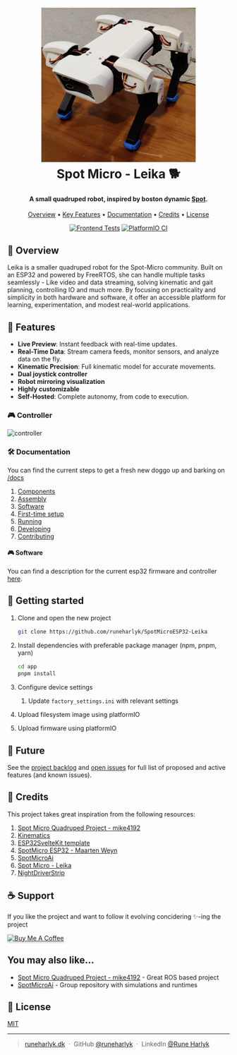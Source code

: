 <div align="center">
  <h1>
    <br />
    <a href="https://github.com/runeharlyk/SpotMicroESP32-Leika">
      <img src="https://raw.githubusercontent.com/runeharlyk/SpotMicro-Leika/main/assets/logo.jpg" alt="Leika" width="350">
    </a>
    <br>  
    Spot Micro - Leika 🐕
  </h1>

<h4>A small quadruped robot, inspired by boston dynamic <a href="https://bostondynamics.com/products/spot/" target="_blank">Spot</a>.</h4>

<p>
  <a href="#overview">Overview</a> •
  <a href="#features">Key Features</a> •
  <a href="#getting-started">Documentation</a> •
  <a href="#credits">Credits</a> •
  <a href="#license">License</a>
</p>

[![Frontend Tests](https://github.com/runeharlyk/SpotMicroESP32-Leika/actions/workflows/frontend-tests.yml/badge.svg)](https://github.com/runeharlyk/SpotMicroESP32-Leika/actions/workflows/frontend-tests.yml)
[![PlatformIO CI](https://github.com/runeharlyk/SpotMicroESP32-Leika/actions/workflows/embedded-build.yml/badge.svg)](https://github.com/runeharlyk/SpotMicroESP32-Leika/actions/workflows/embedded-build.yml)
</div>
<!-- GIF ![screenshot](https://raw.githubusercontent.com/runeharlyk/SpotMicro-Leika/main/assets/logo.jpg) -->

## 📜 Overview 
Leika is a smaller quadruped robot for the Spot-Micro community. 
Built on an ESP32 and powered by FreeRTOS, she can handle multiple tasks seamlessly - Like video and data streaming, solving kinematic and gait planning, controlling IO and much more. 
By focusing on practicality and simplicity in both hardware and software, it offer an accessible platform for learning, experimentation, and modest real-world applications.

## 🎯 Features

* **Live Preview**: Instant feedback with real-time updates.
* **Real-Time Data**: Stream camera feeds, monitor sensors, and analyze data on the fly.
* **Kinematic Precision**: Full kinematic model for accurate movements.
* **Dual joystick controller**
* **Robot mirroring visualization**
* **Highly customizable**
* **Self-Hosted**: Complete autonomy, from code to execution.
<!-- * Servo calibration tool -->

### 🎮 Controller

<img src="images/controller.gif" alt="controller" width="500">

### 🛠️ Documentation 

You can find the current steps to get a fresh new doggo up and barking on [/docs](docs/readme.md)

1. [Components](docs/1_components.md)
1. [Assembly](docs/2_assembly.md)
1. [Software](docs/3_software.md)
1. [First-time setup](docs/4_configuring.md)
1. [Running](docs/5_running.md)
1. [Developing](docs/6_developing.md)
1. [Contributing](docs/7_contributing.md)

#### 🎮 Software

You can find a description for the current esp32 firmware and controller [here](docs/software_description.md).

<!--## 🧠 Kinematics

The kinematic for the robot is from this [kinematics paper](https://www.researchgate.net/publication/320307716_Inverse_Kinematic_Analysis_Of_A_Quadruped_Robot). A C++ and TypeScript library was written to enable onboard calculation and fast development iteration using the robot mirroring. 
-->

## 🔮 Getting started

1. Clone and open the new project

    ```sh
    git clone https://github.com/runeharlyk/SpotMicroESP32-Leika
    ```

1. Install dependencies with preferable package manager (npm, pnpm, yarn)

    ```sh
    cd app
    pnpm install
    ```

1. Configure device settings
    1. Update `factory_settings.ini` with relevant settings

1. Upload filesystem image using platformIO

1. Upload firmware using platformIO

## 🚀 Future 

See the [project backlog](https://github.com/users/runeharlyk/projects/3) and [open issues](https://github.com/runeharlyk/SpotMicroESP32-Leika/issues) for full list of proposed and active features (and known issues).

## 🙌 Credits 

This project takes great inspiration from the following resources:

1. [Spot Micro Quadruped Project - mike4192](https://github.com/mike4192/spotMicro)
1. [Kinematics](https://www.researchgate.net/publication/320307716_Inverse_Kinematic_Analysis_Of_A_Quadruped_Robot)
1. [ESP32SvelteKit template](https://github.com/theelims/ESP32-sveltekit)
1. [SpotMicro ESP32 - Maarten Weyn](https://github.com/maartenweyn/SpotMicro_ESP32)
1. [SpotMicroAi](https://gitlab.com/public-open-source/spotmicroai)
1. [Spot Micro - Leika](https://github.com/runeharlyk/SpotMicro-Leika/tree/main)
1. [NightDriverStrip](https://github.com/PlummersSoftwareLLC/NightDriverStrip)

## ☕ Support 

If you like the project and want to follow it evolving concidering ✨-ing the project

<a href="https://bmc.link/runeharlyk" target="_blank"><img src="https://www.buymeacoffee.com/assets/img/custom_images/purple_img.png" alt="Buy Me A Coffee" style="height: 41px !important;width: 174px !important;box-shadow: 0px 3px 2px 0px rgba(190, 190, 190, 0.5) !important;-webkit-box-shadow: 0px 3px 2px 0px rgba(190, 190, 190, 0.5) !important;" ></a>

## You may also like...

* [Spot Micro Quadruped Project - mike4192](https://github.com/mike4192/spotMicro) - Great ROS based project
* [SpotMicroAi](https://gitlab.com/public-open-source/spotmicroai) - Group repository with simulations and runtimes

## 📃 License

[MIT](LICENSE.md)

---

> [runeharlyk.dk](https://runeharlyk.dk) &nbsp;&middot;&nbsp;
> GitHub [@runeharlyk](https://github.com/runeharlyk) &nbsp;&middot;&nbsp;
> LinkedIn [@Rune Harlyk](https://www.linkedin.com/in/rune-harlyk/)
